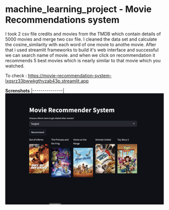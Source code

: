 # machine_learning_project - Movie Recommendations system
I took 2 csv file credits and movies from the TMDB which contain details of 5000 movies  and merge two csv file.
I cleaned the data set and calculate the cosine_similarity  with each word of one movie to anothe movie.
After that i used streamlit frameworks to build it's web interface and successful we can search name of movie.
and when we click on recommendation it recommends 5 best movies which is nearly similar to that movie which you watched.

To check : https://movie-recommendation-system-lxqsrz33bwwkgthyzab43p.streamlit.app

**Screnshots**
|---------------|
![Sample](https://github.com/milan0122/Movie-Recommendation-System/blob/main/Screenshot%202024-11-13%20at%2012.02.09.png)
